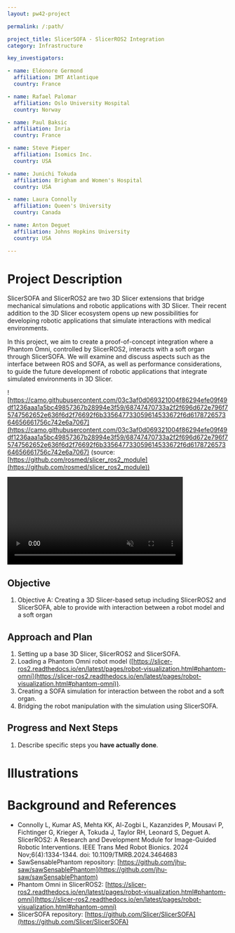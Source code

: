 ```yaml
---
layout: pw42-project

permalink: /:path/

project_title: SlicerSOFA - SlicerROS2 Integration
category: Infrastructure

key_investigators:

- name: Eléonore Germond
  affiliation: IMT Atlantique
  country: France

- name: Rafael Palomar
  affiliation: Oslo University Hospital
  country: Norway

- name: Paul Baksic
  affiliation: Inria
  country: France

- name: Steve Pieper
  affiliation: Isomics Inc.
  country: USA

- name: Junichi Tokuda
  affiliation: Brigham and Women's Hospital
  country: USA

- name: Laura Connolly
  affiliation: Queen's University
  country: Canada

- name: Anton Deguet
  affiliation: Johns Hopkins University
  country: USA

---
```


# Project Description

<!-- Add a short paragraph describing the project. -->


SlicerSOFA and SlicerROS2 are two 3D Slicer extensions that bridge mechanical simulations and robotic applications with 3D Slicer. Their recent addition to the 3D Slicer ecosystem opens up new possibilities for developing robotic applications that simulate interactions with medical environments.

In this project, we aim to create a proof-of-concept integration where a Phantom Omni, controlled by SlicerROS2, interacts with a soft organ through SlicerSOFA. We will examine and discuss aspects such as the interface between ROS and SOFA, as well as performance considerations, to guide the future development of robotic applications that integrate simulated environments in 3D Slicer.

![https://camo.githubusercontent.com/03c3af0d069321004f86294efe09f49df1236aaa1a5bc49857367b28994e3f59/68747470733a2f2f696d672e796f75747562652e636f6d2f76692f6b335647733059614533672f6d617872657364656661756c742e6a7067](https://camo.githubusercontent.com/03c3af0d069321004f86294efe09f49df1236aaa1a5bc49857367b28994e3f59/68747470733a2f2f696d672e796f75747562652e636f6d2f76692f6b335647733059614533672f6d617872657364656661756c742e6a7067)
(source: [https://github.com/rosmed/slicer_ros2_module](https://github.com/rosmed/slicer_ros2_module))


 <video
   controls muted
   src="https://github.com/user-attachments/assets/2b5eb319-ef50-43da-b2fe-2865613839f3"
   style="max-height:640px; min-height: 200px">
 </video>




## Objective

<!-- Describe here WHAT you would like to achieve (what you will have as end result). -->


1. Objective A: Creating a 3D Slicer-based setup including SlicerROS2 and SlicerSOFA, able to provide with interaction between a robot model and a soft organ




## Approach and Plan

<!-- Describe here HOW you would like to achieve the objectives stated above. -->


1. Setting up a base 3D Slicer, SlicerROS2 and SlicerSOFA.
2. Loading a Phantom Omni robot model ([https://slicer-ros2.readthedocs.io/en/latest/pages/robot-visualization.html#phantom-omni](https://slicer-ros2.readthedocs.io/en/latest/pages/robot-visualization.html#phantom-omni)).
3. Creating a SOFA simulation for interaction between the robot and a soft organ.
4. Bridging the robot manipulation with the simulation using SlicerSOFA.




## Progress and Next Steps

<!-- Update this section as you make progress, describing of what you have ACTUALLY DONE.
     If there are specific steps that you could not complete then you can describe them here, too. -->


1. Describe specific steps you **have actually done**.




# Illustrations

<!-- Add pictures and links to videos that demonstrate what has been accomplished. -->




# Background and References

<!-- If you developed any software, include link to the source code repository.
     If possible, also add links to sample data, and to any relevant publications. -->


-  Connolly L, Kumar AS, Mehta KK, Al-Zogbi L, Kazanzides P, Mousavi P, Fichtinger G, Krieger A, Tokuda J, Taylor RH, Leonard S, Deguet A. SlicerROS2: A Research and Development Module for Image-Guided Robotic Interventions. IEEE Trans Med Robot Bionics. 2024 Nov;6(4):1334-1344. doi: 10.1109/TMRB.2024.3464683
- SawSensablePhantom repository: [https://github.com/jhu-saw/sawSensablePhantom](https://github.com/jhu-saw/sawSensablePhantom)
- Phantom Omni in SlicerROS2: [https://slicer-ros2.readthedocs.io/en/latest/pages/robot-visualization.html#phantom-omni](https://slicer-ros2.readthedocs.io/en/latest/pages/robot-visualization.html#phantom-omni)
- SlicerSOFA repository: [https://github.com/Slicer/SlicerSOFA](https://github.com/Slicer/SlicerSOFA)

